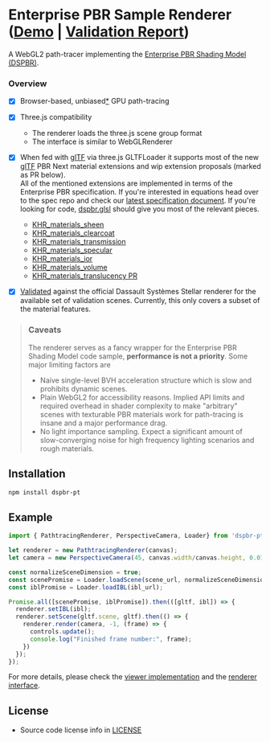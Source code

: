 # Enterprise PBR Sample Renderer ([Demo](https://dassaultsystemes-technology.github.io/dspbr-pt/) |  [Validation Report](https://dassaultsystemes-technology.github.io/dspbr-pt/report/))


A WebGL2 path-tracer implementing the [Enterprise PBR Shading Model (DSPBR)](https://github.com/DassaultSystemes-Technology/EnterprisePBRShadingModel).

### Overview
* [x] Browser-based, unbiased[*](#Notes) GPU path-tracing 
* [x] Three.js compatibility
  * The renderer loads the three.js scene group format
  * The interface is similar to WebGLRenderer
* [x] When fed with [glTF](https://www.khronos.org/gltf/) via three.js GLTFLoader it supports most of the new [glTF](https://www.khronos.org/gltf/) PBR Next material extensions and wip extension proposals (marked as PR below).<br>
All of the mentioned extensions are implemented in terms of the Enterprise PBR specification. If you're interested in equations head over to the spec repo and check our [latest specification document](https://dassaultsystemes-technology.github.io/EnterprisePBRShadingModel/spec-2021x.md.html). If you're looking for code, [dspbr.glsl](./lib/shader/dspbr.glsl) should give you most of the relevant pieces.

  * [KHR_materials_sheen](https://github.com/KhronosGroup/glTF/blob/master/extensions/2.0/Khronos/KHR_materials_sheen/README.md)
  * [KHR_materials_clearcoat](https://github.com/KhronosGroup/glTF/blob/master/extensions/2.0/Khronos/KHR_materials_clearcoat/README.md)
  * [KHR_materials_transmission](https://github.com/KhronosGroup/glTF/blob/master/extensions/2.0/Khronos/KHR_materials_transmission/README.md)
  * [KHR_materials_specular](https://github.com/KhronosGroup/glTF/tree/master/extensions/2.0/Khronos/KHR_materials_specular)
  * [KHR_materials_ior](https://github.com/KhronosGroup/glTF/tree/master/extensions/2.0/Khronos/KHR_materials_ior)
  * [KHR_materials_volume](https://github.com/KhronosGroup/glTF/tree/master/extensions/2.0/Khronos/KHR_materials_volume)
  * [KHR_materials_translucency PR](https://github.com/KhronosGroup/glTF/pull/1825)


* [x] [Validated](https://dassaultsystemes-technology.github.io/dspbr-pt/report/) against the official Dassault Systèmes Stellar renderer for the available set of validation scenes. Currently, this only covers a subset of the material features. 

> ### Caveats
> The renderer serves as a fancy wrapper for the Enterprise PBR Shading Model code sample, **performance is not a priority**. Some major limiting factors are 
> * Naive single-level BVH acceleration structure which is slow and prohibits dynamic scenes.
> * Plain WebGL2 for accessibility reasons. Implied API limits and required overhead in shader complexity to make "arbitrary" scenes with texturable PBR materials work for path-tracing is insane and a major performance drag.
> * No light importance sampling. Expect a significant amount of slow-converging noise for high frequency lighting scenarios and rough materials.


## Installation

```bash
npm install dspbr-pt
```

## Example

```javascript
import { PathtracingRenderer, PerspectiveCamera, Loader} from 'dspbr-pt';

let renderer = new PathtracingRenderer(canvas);
let camera = new PerspectiveCamera(45, canvas.width/canvas.height, 0.01, 1000);

const normalizeSceneDimension = true; 
const scenePromise = Loader.loadScene(scene_url, normalizeSceneDimension);
const iblPromise = Loader.loadIBL(ibl_url);

Promise.all([scenePromise, iblPromise]).then(([gltf, ibl]) => {
  renderer.setIBL(ibl);
  renderer.setScene(gltf.scene, gltf).then(() => {
    renderer.render(camera, -1, (frame) => {
      controls.update();
      console.log("Finished frame number:", frame);
    })
  });
});
```

For more details, please check the [viewer implementation](src/app.ts) and the [renderer interface](lib/renderer.ts).


## License
* Source code license info in [LICENSE](LICENSE)
